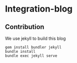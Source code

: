 # Integration-blog

## Contribution

We use jekyll to build this blog

```
gem install bundler jekyll
bundle install
bundle exec jekyll serve
```
